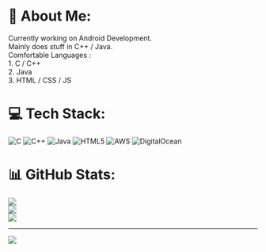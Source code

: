 # 💫 About Me:
Currently working on Android Development.<br>Mainly does stuff in C++ / Java.<br>Comfortable Languages :<br>1. C / C++<br>2. Java<br>3. HTML / CSS / JS


# 💻 Tech Stack:
![C](https://img.shields.io/badge/c-%2300599C.svg?style=for-the-badge&logo=c&logoColor=white) ![C++](https://img.shields.io/badge/c++-%2300599C.svg?style=for-the-badge&logo=c%2B%2B&logoColor=white) ![Java](https://img.shields.io/badge/java-%23ED8B00.svg?style=for-the-badge&logo=openjdk&logoColor=white) ![HTML5](https://img.shields.io/badge/html5-%23E34F26.svg?style=for-the-badge&logo=html5&logoColor=white) ![AWS](https://img.shields.io/badge/AWS-%23FF9900.svg?style=for-the-badge&logo=amazon-aws&logoColor=white) ![DigitalOcean](https://img.shields.io/badge/DigitalOcean-%230167ff.svg?style=for-the-badge&logo=digitalOcean&logoColor=white)
# 📊 GitHub Stats:
![](https://github-readme-stats.vercel.app/api?username=ShivshankarVitnare&theme=dark&hide_border=true&include_all_commits=true&count_private=true)<br/>
![](https://github-readme-streak-stats.herokuapp.com/?user=ShivshankarVitnare&theme=dark&hide_border=true)<br/>
![](https://github-readme-stats.vercel.app/api/top-langs/?username=ShivshankarVitnare&theme=dark&hide_border=true&include_all_commits=true&count_private=true&layout=compact)

---
[![](https://visitcount.itsvg.in/api?id=ShivshankarVitnare&icon=0&color=0)](https://visitcount.itsvg.in)

<!-- Proudly created with GPRM ( https://gprm.itsvg.in ) -->
